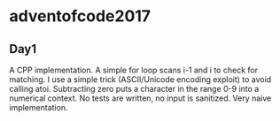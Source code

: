 # adventofcode2017

## Day1
A CPP implementation. A simple for loop scans i-1 and i to check for matching.
I use a simple trick (ASCII/Unicode encoding exploit) to avoid calling atoi.
Subtracting zero puts a character in the range 0-9 into a numerical context.
No tests are written, no input is sanitized. Very naive implementation.
